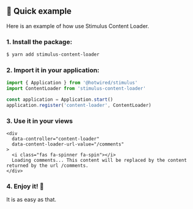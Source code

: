 ## 🧪 Quick example

Here is an example of how use <NuxtLink to="/docs/stimulus-content-loader">Stimulus Content Loader</NuxtLink>.

### 1. Install the package:

```bash
$ yarn add stimulus-content-loader
```

### 2. Import it in your application:

```js
import { Application } from '@hotwired/stimulus'
import ContentLoader from 'stimulus-content-loader'

const application = Application.start()
application.register('content-loader', ContentLoader)
```

### 3. Use it in your views

```erb
<div
  data-controller="content-loader"
  data-content-loader-url-value="/comments"
>
  <i class="fas fa-spinner fa-spin"></i>
  Loading comments... This content will be replaced by the content returned by the url /comments.
</div>
```

### 4. Enjoy it! 🎉

It is as easy as that.
